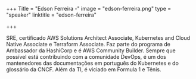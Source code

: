 +++
Title = "Edson Ferreira -"
image = "edson-ferreira.png"
type = "speaker"
linktitle = "edson-ferreira"

+++

SRE, certificado AWS Solutions Architect Associate, Kubernetes and Cloud Native Associate e Terraform Associate. Faz parte do programa de Ambassador da HashiCorp e é AWS Community Builder. Sempre que possível está contribuindo com a comunidade DevOps, é um dos mantenedores das documentações em português do Kubernetes e do glossário da CNCF. Além da TI, é viciado em Formula 1 e Tênis.
